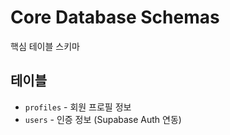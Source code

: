 # Core Database Schemas

핵심 테이블 스키마

## 테이블
- `profiles` - 회원 프로필 정보
- `users` - 인증 정보 (Supabase Auth 연동)

